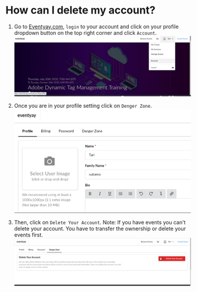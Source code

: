 # How can I delete my account?


1. Go to [Eventyay.com](https://eventyay.com), `login` to your account and click on your profile dropdown button on the top right corner and click `Account`. 
![delete account](/images/how-can-I-delete-my-account-1.png)

2. Once you are in your profile setting click on `Denger Zone`.
![delete account](/images/how-can-I-delete-my-account-2.png)

3. Then, click on `Delete Your Account`.
    Note: If you have events you can't delete your account. You have to transfer the ownership or delete your events first.
![delete account](/images/how-can-I-delete-my-account-3.png)



